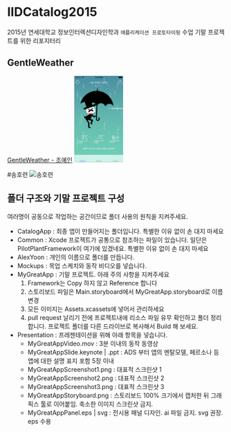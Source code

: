 # IIDCatalog2015
2015년 연세대학교 정보인터렉션디자인학과 `애플리케이션 프로토타이핑` 수업 기말 프로젝트를 위한 리포지터리

## GentleWeather
[GentleWeather - 조예인](http://macdown.uranusjr.com "Title")
<img src="https://raw.githubusercontent.com/CodersHigh/IIDCatalog2015/master/YeinJo/GentleWeatherPresentation/gentleScreenshot1.png" alt="GentleWeather Screenshot" height="200" >



#송호련
![송호련](http://yonseiiid.com/images/people/students/2012/2012HoryunSong.png)





## 폴더 구조와 기말 프로젝트 구성
여러명이 공동으로 작업하는 공간이므로 폴더 사용의 원칙을 지켜주세요.

 * CatalogApp : 최종 앱이 만들어지는 폴더입니다. 특별한 이유 없이 손 대지 마세요
 * Common : Xcode 프로젝트가 공통으로 참조하는 파일이 있습니다. 일단은 PilotPlantFramework이 여기에 있겠네요. 특별한 이유 없이 손 대지 마세요
 * AlexYoon : 개인의 이름으로 폴더를 만듭니다.
  * Mockups : 목업 스케치와 동작 비디오를 넣습니다.
  * MyGreatApp : 기말 프로젝트. 아래 주의 사항을 지켜주세요
      1. Framework는 Copy 하지 않고 Reference 합니다
      2. 스토리보드 파일은 Main.storyboard에서 MyGreatApp.storyboard로 이름 변경
      3. 모든 이미지는 Assets.xcassets에 넣어서 관리하세요
      4. pull request 날리기 전에 프로젝트내에 리소스 파일 유무 확인하고 폴더 정리합니다. 프로젝트 폴더를 다른 드라이브로 복사해서 Build 해 보세요.
  * Presentation : 프레젠테이션을 위해 아래 항목을 넣습니다.
    * MyGreatAppVideo.mov : 3분 이내의 동작 동영상
    * MyGreatAppSlide.keynote | .ppt : ADS 부터 앱의 멘탈모델, 페르소나 등 앱에 대한 설명 표지 포함 5장 이내
    * MyGreatAppScreenshot1.png : 대표적 스크린샷 1
    * MyGreatAppScreenshot2.png : 대표적 스크린샷 2
    * MyGreatAppScreenshot3.png : 대표적 스크린샷 3
    * MyGreatAppStoryboard.png : 스토리보드 100% 크기에서 캡처한 뒤 그래픽스 툴로 이어붙임. 축소한 이미지 스크린샷 금지.
    * MyGreatAppPanel.eps | svg : 전시용 패널 디자인. ai 파일 금지. svg 권장. eps 수용

